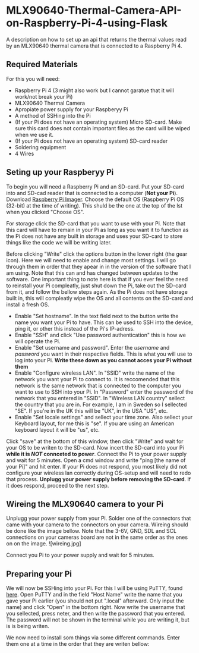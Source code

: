 # MLX90640-Thermal-Camera-API-on-Raspberry-Pi-4-using-Flask
A description on how to set up an api that returns the thermal values read by an MLX90640 thermal camera that is connected to a Raspberry Pi 4.

## Required Materials
For this you will need:
- Raspberry Pi 4 (3 might also work but I cannot garatue that it will work/not break your Pi)
- MLX90640 Thermal Camera
- Apropiate power supply for your Raspberyy Pi
- A method of SSHing into the Pi
- (If your Pi does not have an operating system) Micro SD-card. Make sure this card does not contain important files as the card will be wiped when we use it.
- (If your Pi does not have an operating system) SD-card reader
- Soldering equipment
- 4 Wires

## Seting up your Raspberyy Pi
To begin you will need a Raspberry Pi and an SD-card.
Put your SD-card into and SD-cad reader that is connected to a computer (**Not your Pi**).
Download [Raspberry Pi Imager](https://www.raspberrypi.com/software/).
Choose the default OS (Raspberry Pi OS (32-bit) at the time of writing). This shuld be the one at the top of the lst when you clicked "Choose OS".

For storage click the SD-card that you want to use with your Pi.
Note that this card will have to remain in your Pi as long as you want it to function as the Pi does not have any built in storage and uses your SD-card to store things like the code we will be writing later.

Before clicking "Write" click the options button in the lower right (the gear icon).
Here we will need to enable and change most settings. I will go through them in order that they apear in in the version of the software that I am using. Note that this can and has changed between updates to the software.
One important thing to note here is that if you ever feel the need to reinstall your Pi compleatly, just shut down the Pi, take out the SD-card from it, and follow the bellow steps again. As the Pi does not have storage built in, this will compleatly wipe the OS and all contents on the SD-card and install a fresh OS.
- Enable "Set hostname". In the text field next to the button write the name you want your Pi to have. This can be used to SSH into the device, ping it, or other this instead of the Pi's IP-adress.
- Enable "SSH" and click "Use password authentication" this is how we will operate the Pi.
- Enable "Set username and password". Enter the _username_ and _password_ you want in their respective fields. This is what you will use to log into your Pi. **Write these down as you cannot acces your Pi without them**
- Enable "Configure wireless LAN". In "SSID" write the name of the network you want your Pi to connect to. It is reccomended that this network is the same network that is connected to the computer you want to use to SSH into your Pi. In "Password" enter the password of the network that you entered in "SSID". In "Wireless LAN country" sellect the country that you are in. For example, I am in Sweden so I sellected "SE". If you're in the UK this will be "UK", in the USA "US", etc.
- Enable "Set locale settings" and sellect your time zone. Also sellect your Keyboard layout, for me this is "se". If you are using an American keyboard layout it will be "us", etc.

Click "save" at the bottom of this window, then click "Write" and wait for your OS to be writen to the SD-card.
Now incert the SD-card into your Pi **while it is _NOT_ connceted to power**.
Connect the Pi to your power supply and wait for 5 minutes.
Open a cmd window and write "ping [the name of your Pi]" and hit enter.
If your Pi does not respond, you most likely did not configure your wireless lan correctly during OS-setup and will need to redo that process. **Unplugg your power supply before removing the SD-card**.
If it does respond, proceed to the next step.

## Wireing the MLX90640 camera to your Pi
Unplugg your power supply from your Pi.
Solder one of the connectors that came with your camera to the connectors on your camera.
Wireing should be done like the image bellow.
Note that the 3-6V, GND, SDL and SCL connections on your cameras board are not in the same order as the ones on on the image.
![wireing.jpg]

Connect you Pi to your power supply and wait for 5 minutes.

## Preparing your Pi
We will now be SSHing into your Pi. For this I will be using PuTTY, found [here](https://putty.org/).
Open PuTTY and in the field "Host Name" write the name that you gave your Pi earlier (you should not put ".local" afterward. Only input the name) and click "Open" in the bottom right.
Now write the username that you sellected, press neter, and then write the password that you entered. The password will not be shown in the terminal while you are writing it, but is is being writen.

We now need to install som things via some different commands. Enter them one at a time in the order that they are writen bellow:
